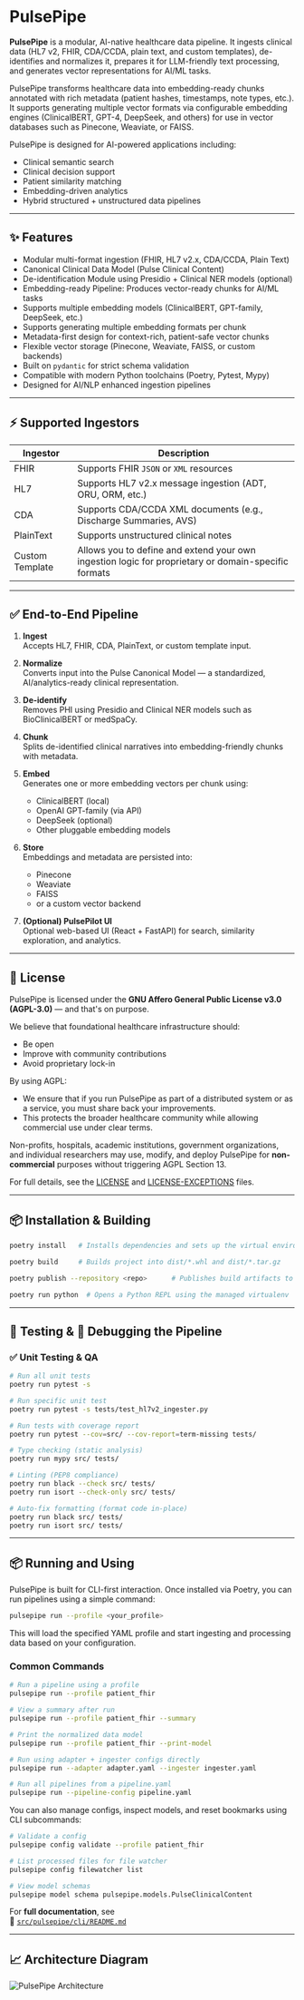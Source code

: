 # PulsePipe

**PulsePipe** is a modular, AI-native healthcare data pipeline. It ingests clinical data (HL7 v2, FHIR, CDA/CCDA, plain text, and custom templates), de-identifies and normalizes it, prepares it for LLM-friendly text processing, and generates vector representations for AI/ML tasks.

PulsePipe transforms healthcare data into embedding-ready chunks annotated with rich metadata (patient hashes, timestamps, note types, etc.). It supports generating multiple vector formats via configurable embedding engines (ClinicalBERT, GPT-4, DeepSeek, and others) for use in vector databases such as Pinecone, Weaviate, or FAISS.

PulsePipe is designed for AI-powered applications including:
- Clinical semantic search
- Clinical decision support
- Patient similarity matching
- Embedding-driven analytics
- Hybrid structured + unstructured data pipelines

---

## ✨ Features

- Modular multi-format ingestion (FHIR, HL7 v2.x, CDA/CCDA, Plain Text)
- Canonical Clinical Data Model (Pulse Clinical Content)
- De-identification Module using Presidio + Clinical NER models (optional)
- Embedding-ready Pipeline: Produces vector-ready chunks for AI/ML tasks
- Supports multiple embedding models (ClinicalBERT, GPT-family, DeepSeek, etc.)
- Supports generating multiple embedding formats per chunk
- Metadata-first design for context-rich, patient-safe vector chunks
- Flexible vector storage (Pinecone, Weaviate, FAISS, or custom backends)
- Built on `pydantic` for strict schema validation
- Compatible with modern Python toolchains (Poetry, Pytest, Mypy)
- Designed for AI/NLP enhanced ingestion pipelines

---

## ⚡ Supported Ingestors

| Ingestor | Description |
|----------|-------------|
| FHIR | Supports FHIR `JSON` or `XML` resources |
| HL7 | Supports HL7 v2.x message ingestion (ADT, ORU, ORM, etc.) |
| CDA | Supports CDA/CCDA XML documents (e.g., Discharge Summaries, AVS) |
| PlainText | Supports unstructured clinical notes |
| Custom Template | Allows you to define and extend your own ingestion logic for proprietary or domain-specific formats |

---

## ✅ End-to-End Pipeline

1. **Ingest**  
   Accepts HL7, FHIR, CDA, PlainText, or custom template input.

2. **Normalize**  
   Converts input into the Pulse Canonical Model — a standardized, AI/analytics-ready clinical representation.

3. **De-identify**  
   Removes PHI using Presidio and Clinical NER models such as BioClinicalBERT or medSpaCy.

4. **Chunk**  
   Splits de-identified clinical narratives into embedding-friendly chunks with metadata.

5. **Embed**  
   Generates one or more embedding vectors per chunk using:
   - ClinicalBERT (local)
   - OpenAI GPT-family (via API)
   - DeepSeek (optional)
   - Other pluggable embedding models

6. **Store**  
   Embeddings and metadata are persisted into:
   - Pinecone
   - Weaviate
   - FAISS
   - or a custom vector backend

7. **(Optional) PulsePilot UI**  
   Optional web-based UI (React + FastAPI) for search, similarity exploration, and analytics.

---

## 📜 License

PulsePipe is licensed under the **GNU Affero General Public License v3.0 (AGPL-3.0)** — and that's on purpose.

We believe that foundational healthcare infrastructure should:
- Be open
- Improve with community contributions
- Avoid proprietary lock-in

By using AGPL:
- We ensure that if you run PulsePipe as part of a distributed system or as a service, you must share back your improvements.
- This protects the broader healthcare community while allowing commercial use under clear terms.

Non-profits, hospitals, academic institutions, government organizations, and individual researchers may use, modify, and deploy PulsePipe for **non-commercial** purposes without triggering AGPL Section 13.

For full details, see the [LICENSE](./LICENSE.md) and [LICENSE-EXCEPTIONS](./LICENSE-EXCEPTIONS.md) files.

---

## 📦 Installation & Building

```bash
poetry install   # Installs dependencies and sets up the virtual environment

poetry build     # Builds project into dist/*.whl and dist/*.tar.gz

poetry publish --repository <repo>      # Publishes build artifacts to specified repository (optional)

poetry run python  # Opens a Python REPL using the managed virtualenv
```

---

## 🧪 Testing & 🐞 Debugging the Pipeline

### ✅ Unit Testing & QA

```bash
# Run all unit tests
poetry run pytest -s

# Run specific unit test
poetry run pytest -s tests/test_hl7v2_ingester.py

# Run tests with coverage report
poetry run pytest --cov=src/ --cov-report=term-missing tests/

# Type checking (static analysis)
poetry run mypy src/ tests/

# Linting (PEP8 compliance)
poetry run black --check src/ tests/
poetry run isort --check-only src/ tests/

# Auto-fix formatting (format code in-place)
poetry run black src/ tests/
poetry run isort src/ tests/
```

---

## 📦 Running and Using

PulsePipe is built for CLI-first interaction. Once installed via Poetry, you can run pipelines using a simple command:

```bash
pulsepipe run --profile <your_profile>
```

This will load the specified YAML profile and start ingesting and processing data based on your configuration.

### Common Commands

```bash
# Run a pipeline using a profile
pulsepipe run --profile patient_fhir

# View a summary after run
pulsepipe run --profile patient_fhir --summary

# Print the normalized data model
pulsepipe run --profile patient_fhir --print-model

# Run using adapter + ingester configs directly
pulsepipe run --adapter adapter.yaml --ingester ingester.yaml

# Run all pipelines from a pipeline.yaml
pulsepipe run --pipeline-config pipeline.yaml
```

You can also manage configs, inspect models, and reset bookmarks using CLI subcommands:

```bash
# Validate a config
pulsepipe config validate --profile patient_fhir

# List processed files for file watcher
pulsepipe config filewatcher list

# View model schemas
pulsepipe model schema pulsepipe.models.PulseClinicalContent
```

For **full documentation**, see  
📄 [`src/pulsepipe/cli/README.md`](src/pulsepipe/cli/README.md)


---
## 📈 Architecture Diagram

![PulsePipe Architecture](docs/pulsepipe_architecture_layers.png)